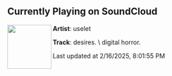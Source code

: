 ## Currently Playing on SoundCloud

[<img align="left" width="100" src="https://i1.sndcdn.com/artworks-gc6cIOYEznIs1Wqd-up4Amw-t500x500.png">](https://soundcloud.com/uselet/desires-digital-horror)

**Artist**: uselet 

**Track**: desires. \\ digital horror.

Last updated at 2/16/2025, 8:01:55 PM
